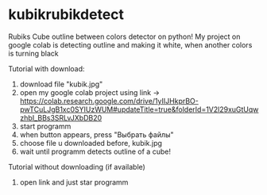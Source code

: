 # kubikrubikdetect
Rubiks Cube outline between colors detector on python!
My project on google colab is detecting outline and making it white, when another colors is turning black

Tutorial with download: 
1. download file "kubik.jpg"
2. open my google colab project using link -> https://colab.research.google.com/drive/1yIIJHkprBO-pwTCuLJgB1xc0SYIUzWUM#updateTitle=true&folderId=1V2l29xuGtUqwzhbI_BBs3SRLvJXbDB20
3. start programm
4. when button appears, press "Выбрать файлы"
5. choose file u downloaded before, kubik.jpg
6. wait until programm detects outline of a cube!

Tutorial without downloading (if available)
1. open link and just star programm
